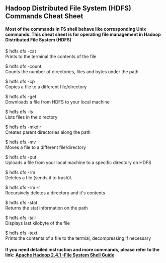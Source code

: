 ## Hadoop Distributed File System (HDFS) Commands Cheat Sheet

#### Most of the commands in FS shell behave like corresponding Unix commands. This cheat sheet is for operating file management in Hadoop Distributed File System (HDFS)

$ hdfs dfs -cat\
Prints to the terminal the contents of the file

$ hdfs dfs -count\
Counts the number of directories, files and bytes under the path

$ hdfs dfs -cp\
Copies a file to a different file/directory

$ hdfs dfs -get\
Downloads a file from HDFS to your local machine

$ hdfs dfs -ls\
Lists files in the directory

$ hdfs dfs -mkdir\
Creates parent directories along the path

$ hdfs dfs -mv\
Moves a file to a different file/directory

$ hdfs dfs -put\
Uploads a file from your local machine to a specific directory on HDFS

$ hdfs dfs -rm\
Deletes a file (sends it to trash)\

$ hdfs dfs -rm -r\
Recursively deletes a directory and it's contents

$ hdfs dfs -stat\
Returns the stat information on the path

$ hdfs dfs -tail\
Displays last kilobyte of the file

$ hdfs dfs -text\
Prints the contents of a file to the termial, decompressing if necessary
#### If you need detailed instruction and more commands, please refer to the link: [Apache Hadoop 2.4.1 -File System Shell Guide](https://hadoop.apache.org/docs/r2.4.1/hadoop-project-dist/hadoop-common/FileSystemShell.html)